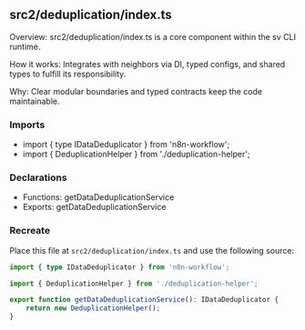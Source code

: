 ## src2/deduplication/index.ts

Overview: src2/deduplication/index.ts is a core component within the sv CLI runtime.

How it works: Integrates with neighbors via DI, typed configs, and shared types to fulfill its responsibility.

Why: Clear modular boundaries and typed contracts keep the code maintainable.

### Imports

- import { type IDataDeduplicator } from 'n8n-workflow';
- import { DeduplicationHelper } from './deduplication-helper';

### Declarations

- Functions: getDataDeduplicationService
- Exports: getDataDeduplicationService

### Recreate

Place this file at `src2/deduplication/index.ts` and use the following source:

```ts
import { type IDataDeduplicator } from 'n8n-workflow';

import { DeduplicationHelper } from './deduplication-helper';

export function getDataDeduplicationService(): IDataDeduplicator {
	return new DeduplicationHelper();
}

```
